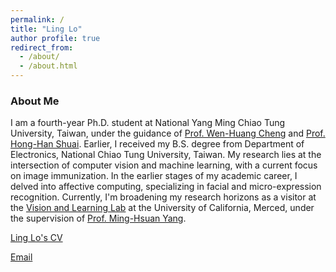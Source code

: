 ```yaml
---
permalink: /
title: "Ling Lo"
author profile: true
redirect_from: 
  - /about/
  - /about.html
---
```

### About Me
I am a fourth-year Ph.D. student at National Yang Ming Chiao Tung University, Taiwan, under the guidance of [Prof. Wen-Huang Cheng](https://www.csie.ntu.edu.tw/zh_tw/member/Faculty/%E9%84%AD%E6%96%87%E7%9A%87-Wen-Huang-Cheng-80704716) and [Prof. Hong-Han Shuai](https://basiclab.lab.nycu.edu.tw/). Earlier, I received my B.S. degree from Department of Electronics, National Chiao Tung University, Taiwan. 
My research lies at the intersection of computer vision and machine learning, with a current focus on image immunization. In the earlier stages of my academic career, I delved into affective computing, specializing in facial and micro-expression recognition.
Currently, I'm broadening my research horizons as a visitor at the [Vision and Learning Lab](http://vllab.ucmerced.edu/) at the University of California, Merced, under the supervision of [Prof. Ming-Hsuan Yang](https://faculty.ucmerced.edu/mhyang/). 

[Ling Lo's CV](../CV_2.pdf)

[Email](linglo.ee08@nycu.edu.tw)
